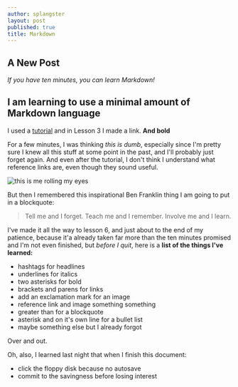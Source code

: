 ```yaml
---
author: splangster
layout: post
published: true
title: Markdown
---
```

## A New Post

_If you have ten minutes, you can learn Markdown!_

## I am learning to use a minimal amount of Markdown language

I used a [tutorial](https://www.markdowntutorial.com/) and in Lesson 3 I made a link. **And bold**

For a few minutes, I was thinking _this is dumb_, especially since I'm pretty sure I knew all this stuff at some point in the past, and I'll probably just forget again. And even after the tutorial, I don't think I understand what reference links are, even though they sound useful.

![this is me rolling my eyes](https://sdk.bitmoji.com/render/panel/6daef78d-7134-458c-8606-98e921b3feb7-2dfdbeda-c279-46d2-b944-af7747013d21-v1.png?transparent=1&palette=1)

But then I remembered this inspirational Ben Franklin thing I am going to put in a blockquote:

>Tell me and I forget. Teach me and I remember. Involve me and I learn.

I've made it all the way to lesson 6, and just about to the end of my patience, because it'a already taken far more than the ten minutes promised and I'm not even finished, but _before I quit_, here is a **list of the things I've learned:**

* hashtags for headlines
* underlines for italics
* two asterisks for bold
* brackets and parens for links
* add an exclamation mark for an image
* reference link and image something something
* greater than for a blockquote
* asterisk and on it's own line for a bullet list
* maybe something else but I already forgot

Over and out. 

Oh, also, I learned last night that when I finish this document: 
* click the floppy disk because no autosave
* commit to the savingness before losing interest
